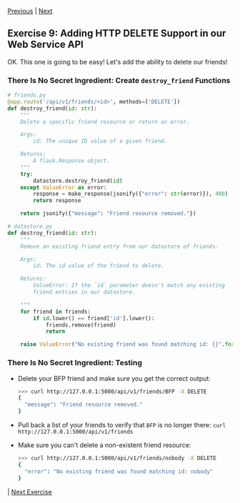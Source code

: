 [Previous](exercise-08.md) |  [Next](exercise-10.md)
## Exercise 9: Adding HTTP DELETE Support in our Web Service API
OK. This one is going to be easy!  Let's add the ability to delete our friends!

### There Is No Secret Ingredient: Create `destroy_friend` Functions
```python
# friends.py
@app.route('/api/v1/friends/<id>', methods=['DELETE'])
def destroy_friend(id: str):
    """
    Delete a specific friend resource or return an error.

    Args:
        id: The unique ID value of a given friend.

    Returns:
        A flask.Response object.
    """
    try:
        datastore.destroy_friend(id)
    except ValueError as error:
        response = make_response(jsonify({"error": str(error)}), 400)
        return response

    return jsonify({"message": "Friend resource removed."})

# datastore.py
def destroy_friend(id: str):
    """
    Remove an existing friend entry from our datastore of friends.

    Args:
        id: The id value of the friend to delete.

    Returns:
        ValueError: If the `id` parameter doesn't match any existing
        friend entries in our datastore.

    """
    for friend in friends:
        if id.lower() == friend['id'].lower():
            friends.remove(friend)
            return 

    raise ValueError("No existing friend was found matching id: {}".format(id))
```

### There Is No Secret Ingredient: Testing
- Delete your BFP friend and make sure you get the correct output: 

    ```bash
    >>> curl http://127.0.0.1:5000/api/v1/friends/BFP -X DELETE
    {
      "message": "Friend resource removed."
    }
    ```

- Pull back a list of your friends to verify that `BFP` is no longer there: `curl http://127.0.0.1:5000/api/v1/friends`
- Make sure you can't delete a non-existent friend resource:
    
    ```bash
    >>> curl http://127.0.0.1:5000/api/v1/friends/nobody -X DELETE
    {
      "error": "No existing friend was found matching id: nobody"
    }
| [Next Exercise](exercise-10.md)
    
       
        
